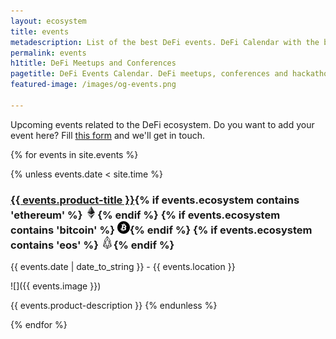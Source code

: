 ```yaml
---
layout: ecosystem
title: events
metadescription: List of the best DeFi events. DeFi Calendar with the best meetups, conferences, and hackathons around the world.
permalink: events
h1title: DeFi Meetups and Conferences
pagetitle: DeFi Events Calendar. DeFi meetups, conferences and hackathons
featured-image: /images/og-events.png

---
```

Upcoming events related to the DeFi ecosystem. Do you want to add your event here? Fill [this form](https://sneg55.typeform.com/to/SPrjTk) and we'll get in touch.


{% for events in site.events %}

{% unless events.date < site.time %}

### <a href="{{ events.product-url }}">{{ events.product-title }}</a>{% if events.ecosystem contains 'ethereum' %} ![](images/ether.png "Ethereum ecosystem"){% endif %} {% if events.ecosystem contains 'bitcoin' %} ![](/images/btc.png "Bitcoin ecosystem"){% endif %} {% if events.ecosystem contains 'eos' %} ![](/images/eos.png "EOS ecosystem"){% endif %}

{{ events.date | date_to_string }} - {{ events.location }}

![]({{ events.image }})

{{ events.product-description }}
{% endunless %}

{% endfor %}
